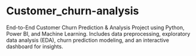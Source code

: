 # Customer_churn-analysis
End-to-End Customer Churn Prediction &amp; Analysis Project using Python, Power BI, and Machine Learning. Includes data preprocessing, exploratory data analysis (EDA), churn prediction modeling, and an interactive dashboard for insights.
